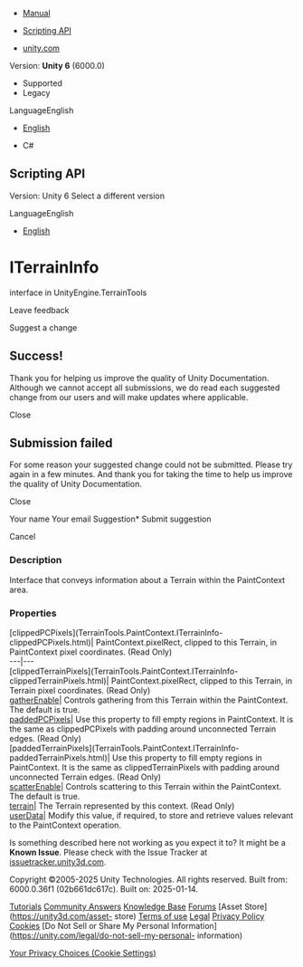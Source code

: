 [ ]()

  * [Manual](../Manual/index.html)
  * [Scripting API](../ScriptReference/index.html)

  * [unity.com](https://unity.com/)

Version: **Unity 6** (6000.0)

  * Supported
  * Legacy

LanguageEnglish

  * [English]()

  * C#

[ ](https://docs.unity3d.com)

## Scripting API

Version: Unity 6 Select a different version

LanguageEnglish

  * [English]()

# ITerrainInfo

interface in UnityEngine.TerrainTools

Leave feedback

Suggest a change

## Success!

Thank you for helping us improve the quality of Unity Documentation. Although
we cannot accept all submissions, we do read each suggested change from our
users and will make updates where applicable.

Close

## Submission failed

For some reason your suggested change could not be submitted. Please <a>try
again</a> in a few minutes. And thank you for taking the time to help us
improve the quality of Unity Documentation.

Close

Your name Your email Suggestion* Submit suggestion

Cancel

[ ]()

### Description

Interface that conveys information about a Terrain within the PaintContext
area.

### Properties

[clippedPCPixels](TerrainTools.PaintContext.ITerrainInfo-
clippedPCPixels.html)|  PaintContext.pixelRect, clipped to this Terrain, in
PaintContext pixel coordinates. (Read Only)  
---|---  
[clippedTerrainPixels](TerrainTools.PaintContext.ITerrainInfo-
clippedTerrainPixels.html)|  PaintContext.pixelRect, clipped to this Terrain,
in Terrain pixel coordinates. (Read Only)  
[gatherEnable](TerrainTools.PaintContext.ITerrainInfo-gatherEnable.html)|
Controls gathering from this Terrain within the PaintContext. The default is
true.  
[paddedPCPixels](TerrainTools.PaintContext.ITerrainInfo-paddedPCPixels.html)|
Use this property to fill empty regions in PaintContext. It is the same as
clippedPCPixels with padding around unconnected Terrain edges. (Read Only)  
[paddedTerrainPixels](TerrainTools.PaintContext.ITerrainInfo-
paddedTerrainPixels.html)| Use this property to fill empty regions in
PaintContext. It is the same as clippedTerrainPixels with padding around
unconnected Terrain edges. (Read Only)  
[scatterEnable](TerrainTools.PaintContext.ITerrainInfo-scatterEnable.html)|
Controls scattering to this Terrain within the PaintContext. The default is
true.  
[terrain](TerrainTools.PaintContext.ITerrainInfo-terrain.html)| The Terrain
represented by this context. (Read Only)  
[userData](TerrainTools.PaintContext.ITerrainInfo-userData.html)| Modify this
value, if required, to store and retrieve values relevant to the PaintContext
operation.  
  
Is something described here not working as you expect it to? It might be a
**Known Issue**. Please check with the Issue Tracker at
[issuetracker.unity3d.com](https://issuetracker.unity3d.com).

Copyright ©2005-2025 Unity Technologies. All rights reserved. Built from:
6000.0.36f1 (02b661dc617c). Built on: 2025-01-14.

[Tutorials](https://unity3d.com/learn) [Community
Answers](https://answers.unity3d.com) [Knowledge
Base](https://support.unity3d.com/hc/en-us)
[Forums](https://forum.unity3d.com) [Asset Store](https://unity3d.com/asset-
store) [Terms of use](https://docs.unity3d.com/Manual/TermsOfUse.html)
[Legal](https://unity.com/legal) [Privacy
Policy](https://unity.com/legal/privacy-policy)
[Cookies](https://unity.com/legal/cookie-policy) [Do Not Sell or Share My
Personal Information](https://unity.com/legal/do-not-sell-my-personal-
information)

[Your Privacy Choices (Cookie Settings)](javascript:void\(0\);)

